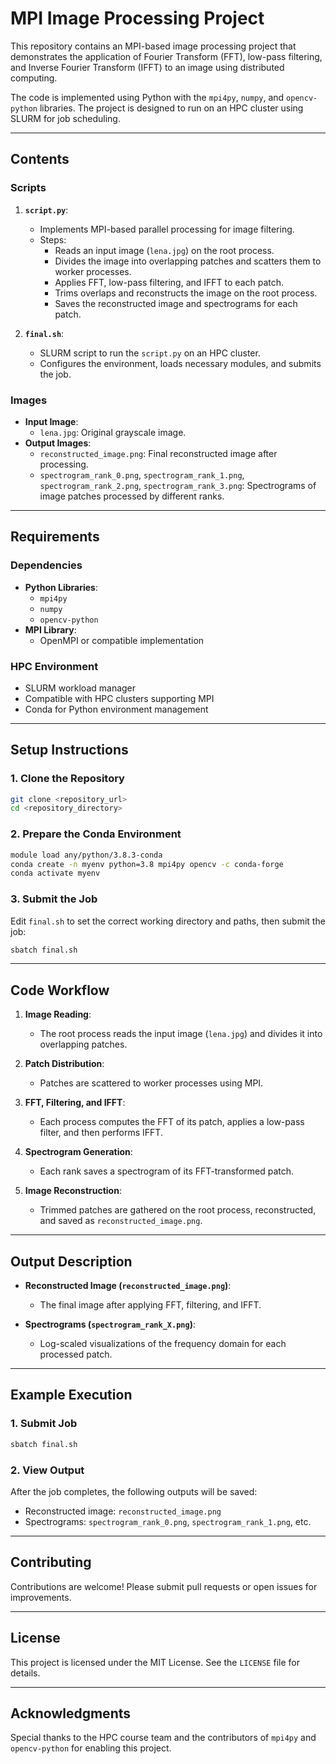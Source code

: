 # MPI Image Processing Project

This repository contains an MPI-based image processing project that demonstrates the application of Fourier Transform (FFT), low-pass filtering, and Inverse Fourier Transform (IFFT) to an image using distributed computing.

The code is implemented using Python with the `mpi4py`, `numpy`, and `opencv-python` libraries. The project is designed to run on an HPC cluster using SLURM for job scheduling.

---

## **Contents**

### **Scripts**

1. **`script.py`**:
   - Implements MPI-based parallel processing for image filtering.
   - Steps:
     - Reads an input image (`lena.jpg`) on the root process.
     - Divides the image into overlapping patches and scatters them to worker processes.
     - Applies FFT, low-pass filtering, and IFFT to each patch.
     - Trims overlaps and reconstructs the image on the root process.
     - Saves the reconstructed image and spectrograms for each patch.

2. **`final.sh`**:
   - SLURM script to run the `script.py` on an HPC cluster.
   - Configures the environment, loads necessary modules, and submits the job.

### **Images**

- **Input Image**:
  - `lena.jpg`: Original grayscale image.
- **Output Images**:
  - `reconstructed_image.png`: Final reconstructed image after processing.
  - `spectrogram_rank_0.png`, `spectrogram_rank_1.png`, `spectrogram_rank_2.png`, `spectrogram_rank_3.png`: Spectrograms of image patches processed by different ranks.

---

## **Requirements**

### **Dependencies**

- **Python Libraries**:
  - `mpi4py`
  - `numpy`
  - `opencv-python`
- **MPI Library**:
  - OpenMPI or compatible implementation

### **HPC Environment**

- SLURM workload manager
- Compatible with HPC clusters supporting MPI
- Conda for Python environment management

---

## **Setup Instructions**

### **1. Clone the Repository**

```bash
git clone <repository_url>
cd <repository_directory>
```

### **2. Prepare the Conda Environment**

```bash
module load any/python/3.8.3-conda
conda create -n myenv python=3.8 mpi4py opencv -c conda-forge
conda activate myenv
```

### **3. Submit the Job**

Edit `final.sh` to set the correct working directory and paths, then submit the job:

```bash
sbatch final.sh
```

---

## **Code Workflow**

1. **Image Reading**:
   - The root process reads the input image (`lena.jpg`) and divides it into overlapping patches.

2. **Patch Distribution**:
   - Patches are scattered to worker processes using MPI.

3. **FFT, Filtering, and IFFT**:
   - Each process computes the FFT of its patch, applies a low-pass filter, and then performs IFFT.

4. **Spectrogram Generation**:
   - Each rank saves a spectrogram of its FFT-transformed patch.

5. **Image Reconstruction**:
   - Trimmed patches are gathered on the root process, reconstructed, and saved as `reconstructed_image.png`.

---

## **Output Description**

- **Reconstructed Image (`reconstructed_image.png`)**:
  - The final image after applying FFT, filtering, and IFFT.

- **Spectrograms (`spectrogram_rank_X.png`)**:
  - Log-scaled visualizations of the frequency domain for each processed patch.

---

## **Example Execution**

### **1. Submit Job**

```bash
sbatch final.sh
```

### **2. View Output**

After the job completes, the following outputs will be saved:

- Reconstructed image: `reconstructed_image.png`
- Spectrograms: `spectrogram_rank_0.png`, `spectrogram_rank_1.png`, etc.

---

## **Contributing**

Contributions are welcome! Please submit pull requests or open issues for improvements.

---

## **License**

This project is licensed under the MIT License. See the `LICENSE` file for details.

---

## **Acknowledgments**

Special thanks to the HPC course team and the contributors of `mpi4py` and `opencv-python` for enabling this project.

